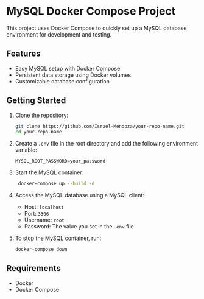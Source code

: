# MySQL Docker Compose Project

This project uses Docker Compose to quickly set up a MySQL database environment for development and testing.

## Features

- Easy MySQL setup with Docker Compose
- Persistent data storage using Docker volumes
- Customizable database configuration

## Getting Started

1. Clone the repository:
   ```sh
   git clone https://github.com/Israel-Mendoza/your-repo-name.git
   cd your-repo-name
   ```
   
2. Create a `.env` file in the root directory and add the following environment variable:
   ```env
   MYSQL_ROOT_PASSWORD=your_password
   ```
   
3. Start the MySQL container:
   ```sh
    docker-compose up --build -d
    ```
   
4. Access the MySQL database using a MySQL client:

    - Host: `localhost`
    - Port: `3306`
    - Username: `root`
    - Password: The value you set in the `.env` file


5. To stop the MySQL container, run:
   ```sh
   docker-compose down
   ```

## Requirements
- Docker
- Docker Compose
